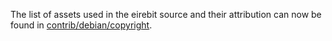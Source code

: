 The list of assets used in the eirebit source and their attribution can now be found in [contrib/debian/copyright](../contrib/debian/copyright).
